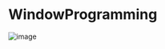 # WindowProgramming


![image](https://user-images.githubusercontent.com/68363309/235067610-50f89595-7a61-4169-8c56-3e18f80dc7e0.png)

